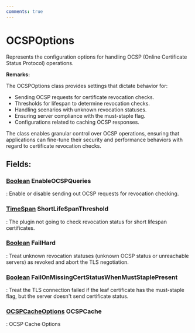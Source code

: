 ```yaml
---
comments: true
---
```

# OCSPOptions

Represents the configuration options for handling OCSP (Online Certificate Status Protocol) operations. 

**Remarks:**

The OCSPOptions class provides settings that dictate behavior for: 

- Sending OCSP requests for certificate revocation checks.
- Thresholds for lifespan to determine revocation checks.
- Handling scenarios with unknown revocation statuses.
- Ensuring server compliance with the must-staple flag.
- Configurations related to caching OCSP responses.

 The class enables granular control over OCSP operations, ensuring that applications can fine-tune their security and performance behaviors  with regard to certificate revocation checks. 

## **Fields**:
### **[Boolean](https://learn.microsoft.com/en-us/dotnet/api/System.Boolean) EnableOCSPQueries**
: Enable or disable sending out OCSP requests for revocation checking. 
### **[TimeSpan](https://learn.microsoft.com/en-us/dotnet/api/System.TimeSpan) ShortLifeSpanThreshold**
: The plugin not going to check revocation status for short lifespan certificates. 
### **[Boolean](https://learn.microsoft.com/en-us/dotnet/api/System.Boolean) FailHard**
: Treat unknown revocation statuses (unknown OCSP status or unreachable servers) as revoked and abort the TLS negotiation. 
### **[Boolean](https://learn.microsoft.com/en-us/dotnet/api/System.Boolean) FailOnMissingCertStatusWhenMustStaplePresent**
: Treat the TLS connection failed if the leaf certificate has the must-staple flag, but the server doesn't send certificate status. 
### **[OCSPCacheOptions](OCSPCacheOptions.md) OCSPCache**
: OCSP Cache Options 